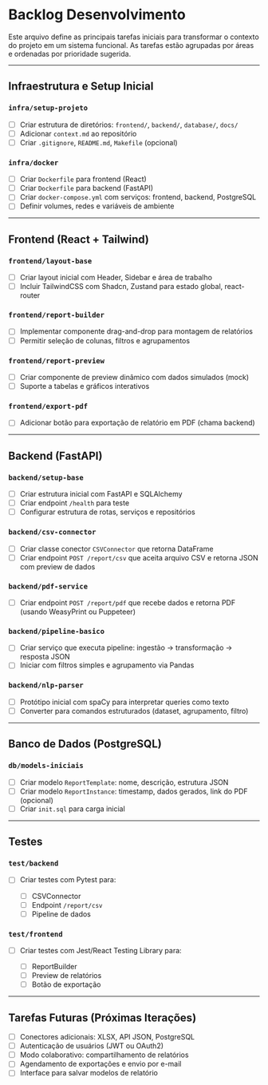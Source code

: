 # Backlog Desenvolvimento

Este arquivo define as principais tarefas iniciais para transformar o contexto do projeto em um sistema funcional. As tarefas estão agrupadas por áreas e ordenadas por prioridade sugerida.

---

## Infraestrutura e Setup Inicial

### `infra/setup-projeto`

- [ ] Criar estrutura de diretórios: `frontend/`, `backend/`, `database/`, `docs/`
- [ ] Adicionar `context.md` ao repositório
- [ ] Criar `.gitignore`, `README.md`, `Makefile` (opcional)

### `infra/docker`

- [ ] Criar `Dockerfile` para frontend (React)
- [ ] Criar `Dockerfile` para backend (FastAPI)
- [ ] Criar `docker-compose.yml` com serviços: frontend, backend, PostgreSQL
- [ ] Definir volumes, redes e variáveis de ambiente

---

## Frontend (React + Tailwind)

### `frontend/layout-base`

- [ ] Criar layout inicial com Header, Sidebar e área de trabalho
- [ ] Incluir TailwindCSS com Shadcn, Zustand para estado global, react-router

### `frontend/report-builder`

- [ ] Implementar componente drag-and-drop para montagem de relatórios
- [ ] Permitir seleção de colunas, filtros e agrupamentos

### `frontend/report-preview`

- [ ] Criar componente de preview dinâmico com dados simulados (mock)
- [ ] Suporte a tabelas e gráficos interativos

### `frontend/export-pdf`

- [ ] Adicionar botão para exportação de relatório em PDF (chama backend)

---

## Backend (FastAPI)

### `backend/setup-base`

- [ ] Criar estrutura inicial com FastAPI e SQLAlchemy
- [ ] Criar endpoint `/health` para teste
- [ ] Configurar estrutura de rotas, serviços e repositórios

### `backend/csv-connector`

- [ ] Criar classe conector `CSVConnector` que retorna DataFrame
- [ ] Criar endpoint `POST /report/csv` que aceita arquivo CSV e retorna JSON com preview de dados

### `backend/pdf-service`

- [ ] Criar endpoint `POST /report/pdf` que recebe dados e retorna PDF (usando WeasyPrint ou Puppeteer)

### `backend/pipeline-basico`

- [ ] Criar serviço que executa pipeline: ingestão → transformação → resposta JSON
- [ ] Iniciar com filtros simples e agrupamento via Pandas

### `backend/nlp-parser`

- [ ] Protótipo inicial com spaCy para interpretar queries como texto
- [ ] Converter para comandos estruturados (dataset, agrupamento, filtro)

---

## Banco de Dados (PostgreSQL)

### `db/models-iniciais`

- [ ] Criar modelo `ReportTemplate`: nome, descrição, estrutura JSON
- [ ] Criar modelo `ReportInstance`: timestamp, dados gerados, link do PDF (opcional)
- [ ] Criar `init.sql` para carga inicial

---

## Testes

### `test/backend`

- [ ] Criar testes com Pytest para:

  - [ ] CSVConnector
  - [ ] Endpoint `/report/csv`
  - [ ] Pipeline de dados

### `test/frontend`

- [ ] Criar testes com Jest/React Testing Library para:

  - [ ] ReportBuilder
  - [ ] Preview de relatórios
  - [ ] Botão de exportação

---

## Tarefas Futuras (Próximas Iterações)

- [ ] Conectores adicionais: XLSX, API JSON, PostgreSQL
- [ ] Autenticação de usuários (JWT ou OAuth2)
- [ ] Modo colaborativo: compartilhamento de relatórios
- [ ] Agendamento de exportações e envio por e-mail
- [ ] Interface para salvar modelos de relatório